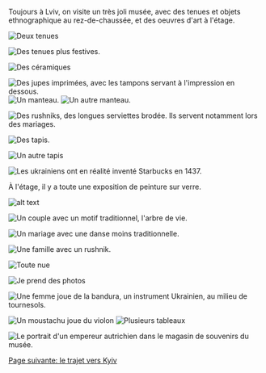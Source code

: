 Toujours à Lviv, on visite un très joli musée, avec des tenues et objets
ethnographique au rez-de-chaussée, et des oeuvres d'art à l'étage.

![Deux tenues](images/lviv/musee_ethnographique/tenues_1.jpg)

![Des tenues plus festives.](images/lviv/musee_ethnographique/tenues_2.jpg)

![Des céramiques](images/lviv/musee_ethnographique/ceramiques.jpg)

![Des jupes imprimées, avec les tampons servant à l'impression en dessous.](images/lviv/musee_ethnographique/IMG_0785.jpg)
![Un manteau.](images/lviv/musee_ethnographique/manteau_1.jpg)
![Un autre manteau.](images/lviv/musee_ethnographique/manteau_2.jpg)

![Des rushniks, des longues serviettes brodée. Ils servent notamment lors des mariages.](images/lviv/musee_ethnographique/rushnik.jpg)

![Des tapis.](images/lviv/musee_ethnographique/tapis.jpg)

![Un autre tapis](images/lviv/musee_ethnographique/tapis_2.jpg)


![Les ukrainiens ont en réalité inventé Starbucks en 1437.](images/lviv/musee_ethnographique/starbucks.jpg)


À l'étage, il y a toute une exposition de peinture sur verre.

![alt text](images/lviv/musee_ethnographique/verre_repas.jpg)


![Un couple avec un motif traditionnel, l'arbre de vie.](images/lviv/musee_ethnographique/verre_epoux.jpg)


![Un mariage avec une danse moins traditionnelle.](images/lviv/musee_ethnographique/verre_danse_mariage.jpg)

![Une famille avec un rushnik.](images/lviv/musee_ethnographique/verre_famille.jpg)

![Toute nue](images/lviv/musee_ethnographique/verre_nue.jpg)

![Je prend des photos](images/lviv/musee_ethnographique/emile_verre.jpg)

![Une femme joue de la bandura, un instrument Ukrainien, au milieu de tournesols.](images/lviv/musee_ethnographique/verre_tournesols.jpg)

![Un moustachu joue du violon](images/lviv/musee_ethnographique/verre_violon.jpg)
![Plusieurs tableaux](images/lviv/musee_ethnographique/verres.jpg)

![Le portrait d'un empereur autrichien dans le magasin de souvenirs du musée.](images/lviv/musee_ethnographique/empereur_autrichien.jpg)

[Page suivante: le trajet vers Kyiv](trajet_lviv_kyiv.md)